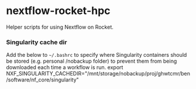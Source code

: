 # nextflow-rocket-hpc
Helper scripts for using Nextflow on Rocket.

### Singularity cache dir
Add the below to `~/.bashrc` to specify where Singularity containers should be stored (e.g. personal /nobackup folder) to prevent them from being downloaded each time a workflow is run.
export NXF_SINGULARITY_CACHEDIR="/mnt/storage/nobackup/proj/ghwtcmr/ben/software/nf_core/singularity"
